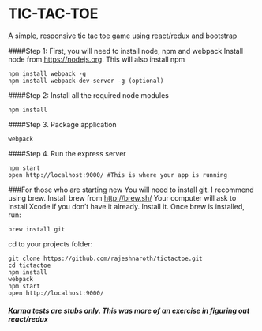 # TIC-TAC-TOE
A simple, responsive tic tac toe game using react/redux and bootstrap

####Step 1: First, you will need to install node, npm and webpack
Install node from https://nodejs.org. This will also install npm

    npm install webpack -g
    npm install webpack-dev-server -g (optional)

####Step 2: Install all the required node modules

    npm install

####Step 3. Package application

	webpack

####Step 4. Run the express server

    npm start
    open http://localhost:9000/ #This is where your app is running

###For those who are starting new
You will need to install git. I recommend using brew.
Install brew from http://brew.sh/
Your computer will ask to install Xcode if you don’t have it already. Install it.
Once brew is installed, run:

    brew install git

cd to your projects folder:

    git clone https://github.com/rajeshnaroth/tictactoe.git
    cd tictactoe
    npm install
    webpack
    npm start
    open http://localhost:9000/

##### Karma tests are stubs only. This was more of an exercise in figuring out react/redux
